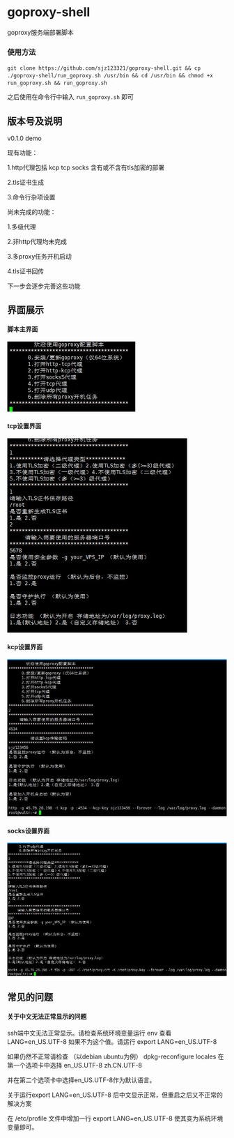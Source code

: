 # goproxy-shell

goproxy服务端部署脚本
### 使用方法
`git clone https://github.com/sjz123321/goproxy-shell.git && cp ./goproxy-shell/run_goproxy.sh /usr/bin && cd /usr/bin && chmod +x run_goproxy.sh && run_goproxy.sh`

之后使用在命令行中输入 `run_goproxy.sh` 即可

## 版本号及说明
v0.1.0 demo

现有功能：

1.http代理包括 kcp tcp socks 含有或不含有tls加密的部署

2.tls证书生成

3.命令行杂项设置

尚未完成的功能：

1.多级代理

2.非http代理均未完成

3.多proxy任务开机启动

4.tls证书回传

下一步会逐步完善这些功能

## 界面展示

#### 脚本主界面
![1.1](/pic/main.jpg) 
#### tcp设置界面
![1.2](/pic/tcp.jpg) 
#### kcp设置界面
![1.3](/pic/kcp.jpg) 
#### socks设置界面
![1.4](/pic/socks.jpg) 

## 常见的问题
#### 关于中文无法正常显示的问题

ssh端中文无法正常显示。请检查系统环境变量运行 env 查看 LANG=en_US.UTF-8 如果不为这个值。请运行 export LANG=en_US.UTF-8

如果仍然不正常请检查 （以debian ubuntu为例） dpkg-reconfigure locales 在第一个选项卡中选择 en_US.UTF-8 zh.CN.UTF-8

并在第二个选项卡中选择en_US.UTF-8作为默认语言。

关于运行export LANG=en_US.UTF-8 后中文显示正常，但重启之后又不正常的解决方案

在 /etc/profile 文件中增加一行 export LANG=en_US.UTF-8 使其变为系统环境变量即可。
